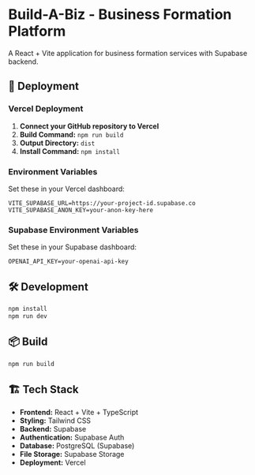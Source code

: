 # Build-A-Biz - Business Formation Platform

A React + Vite application for business formation services with Supabase backend.

## 🚀 Deployment

### Vercel Deployment

1. **Connect your GitHub repository to Vercel**
2. **Build Command:** `npm run build`
3. **Output Directory:** `dist`
4. **Install Command:** `npm install`

### Environment Variables

Set these in your Vercel dashboard:

```
VITE_SUPABASE_URL=https://your-project-id.supabase.co
VITE_SUPABASE_ANON_KEY=your-anon-key-here
```

### Supabase Environment Variables

Set these in your Supabase dashboard:

```
OPENAI_API_KEY=your-openai-api-key
```

## 🛠️ Development

```bash
npm install
npm run dev
```

## 📦 Build

```bash
npm run build
```

## 🏗️ Tech Stack

- **Frontend:** React + Vite + TypeScript
- **Styling:** Tailwind CSS
- **Backend:** Supabase
- **Authentication:** Supabase Auth
- **Database:** PostgreSQL (Supabase)
- **File Storage:** Supabase Storage
- **Deployment:** Vercel 